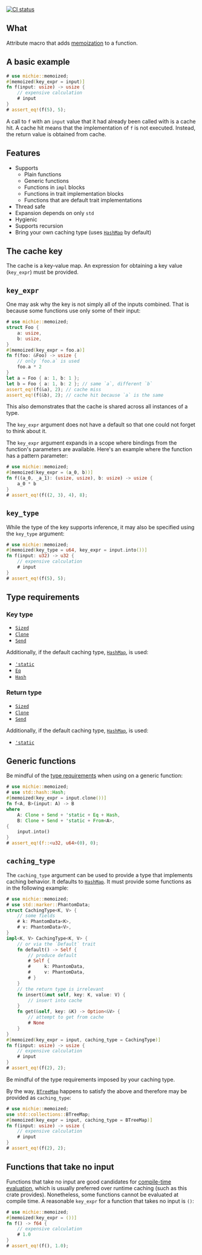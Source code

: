 [![CI status](https://github.com/mobusoperandi/michie/actions/workflows/ci.yml/badge.svg)](https://github.com/mobusoperandi/michie/actions/workflows/ci.yml)

## What

Attribute macro that adds [memoization] to a function.

## A basic example

```rust
# use michie::memoized;
#[memoized(key_expr = input)]
fn f(input: usize) -> usize {
    // expensive calculation
    # input 
}
# assert_eq!(f(5), 5);
```

A call to `f` with an `input` value that it had already been called with is a cache hit.
A cache hit means that the implementation of `f` is not executed.
Instead, the return value is obtained from cache.

## Features

- Supports
    - Plain functions
    - Generic functions
    - Functions in `impl` blocks
    - Functions in trait implementation blocks
    - Functions that are default trait implementations
- Thread safe
- Expansion depends on only `std`
- Hygienic
- Supports recursion
- Bring your own caching type (uses [`HashMap`] by default)

## The cache key

The cache is a key-value map.
An expression for obtaining a key value (`key_expr`) must be provided.

## `key_expr`

One may ask why the key is not simply all of the inputs combined.
That is because some functions use only some of their input:

```rust
# use michie::memoized;
struct Foo {
    a: usize,
    b: usize,
}
#[memoized(key_expr = foo.a)]
fn f(foo: &Foo) -> usize {
    // only `foo.a` is used
    foo.a * 2 
}
let a = Foo { a: 1, b: 1 };
let b = Foo { a: 1, b: 2 }; // same `a`, different `b`
assert_eq!(f(&a), 2); // cache miss
assert_eq!(f(&b), 2); // cache hit because `a` is the same
```

This also demonstrates that the cache is shared across all instances of a type.

The `key_expr` argument does not have a default so that one could not forget to think about it.

The `key_expr` argument expands in a scope where bindings from the function's parameters are available.
Here's an example where the function has a pattern parameter:

```rust
# use michie::memoized;
#[memoized(key_expr = (a_0, b))]
fn f((a_0, _a_1): (usize, usize), b: usize) -> usize {
    a_0 * b
}
# assert_eq!(f((2, 3), 4), 8);
```

## `key_type`

While the type of the key supports inference, it may also be specified using the `key_type` argument:

```rust
# use michie::memoized;
#[memoized(key_type = u64, key_expr = input.into())]
fn f(input: u32) -> u32 {
    // expensive calculation
    # input
}
# assert_eq!(f(5), 5);
```

## Type requirements

### Key type

- [`Sized`]
- [`Clone`]
- [`Send`]

Additionally, if the default caching type, [`HashMap`], is used:

- [`'static`]
- [`Eq`]
- [`Hash`]

### Return type

- [`Sized`]
- [`Clone`]
- [`Send`]

Additionally, if the default caching type, [`HashMap`], is used:

- [`'static`]

## Generic functions

Be mindful of the [type requirements](#type-requirements) when using on a generic function:

```rust
# use michie::memoized;
# use std::hash::Hash;
#[memoized(key_expr = input.clone())]
fn f<A, B>(input: A) -> B
where
    A: Clone + Send + 'static + Eq + Hash,
    B: Clone + Send + 'static + From<A>,
{
    input.into()
}
# assert_eq!(f::<u32, u64>(0), 0);
```

## `caching_type`

The `caching_type` argument can be used to provide a type that implements caching behavior.
It defaults to [`HashMap`].
It must provide some functions as in the following example:

```rust
# use michie::memoized;
# use std::marker::PhantomData;
struct CachingType<K, V> {
    // some fields
    # k: PhantomData<K>,
    # v: PhantomData<V>,
}
impl<K, V> CachingType<K, V> {
    // or via the `Default` trait
    fn default() -> Self {
        // produce default
        # Self {
        #     k: PhantomData,
        #     v: PhantomData,
        # }
    }
    // the return type is irrelevant
    fn insert(&mut self, key: K, value: V) {
        // insert into cache
    }
    fn get(&self, key: &K) -> Option<&V> {
        // attempt to get from cache
        # None
    }
}
#[memoized(key_expr = input, caching_type = CachingType)]
fn f(input: usize) -> usize {
    // expensive calculation
    # input
}
# assert_eq!(f(2), 2);
```

Be mindful of the type requirements imposed by your caching type.

By the way, [`BTreeMap`] happens to satisfy the above and therefore may be provided as `caching_type`:

```rust
# use michie::memoized;
use std::collections::BTreeMap;
#[memoized(key_expr = input, caching_type = BTreeMap)]
fn f(input: usize) -> usize {
    // expensive calculation
    # input
}
# assert_eq!(f(2), 2);
```

## Functions that take no input

Functions that take no input are good candidates for [compile-time evaluation],
which is usually preferred over runtime caching (such as this crate provides).
Nonetheless, some functions cannot be evaluated at compile time.
A reasonable `key_expr` for a function that takes no input is `()`:

```rust
# use michie::memoized;
#[memoized(key_expr = ())]
fn f() -> f64 {
    // expensive calculation
    # 1.0
}
# assert_eq!(f(), 1.0);
```

[`Clone`]: https://doc.rust-lang.org/core/clone/trait.Clone.html
[`Send`]: https://doc.rust-lang.org/core/marker/trait.Send.html
[`'static`]: https://doc.rust-lang.org/rust-by-example/scope/lifetime/static_lifetime.html
[`Eq`]: https://doc.rust-lang.org/core/cmp/trait.Eq.html
[`Hash`]: https://doc.rust-lang.org/core/hash/trait.Hash.html
[`HashMap`]: https://doc.rust-lang.org/std/collections/struct.HashMap.html
[`Sized`]: https://doc.rust-lang.org/core/marker/trait.Sized.html
[`BTreeMap`]: https://doc.rust-lang.org/std/collections/struct.BTreeMap.html
[compile-time evaluation]: https://doc.rust-lang.org/std/keyword.const.html#compile-time-evaluable-functions
[memoization]: https://en.wikipedia.org/wiki/Memoization
